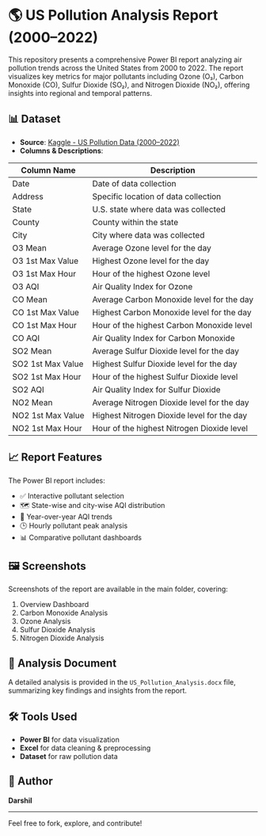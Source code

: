# 🌎 US Pollution Analysis Report (2000–2022)

This repository presents a comprehensive Power BI report analyzing air pollution trends across the United States from 2000 to 2022. The report visualizes key metrics for major pollutants including Ozone (O₃), Carbon Monoxide (CO), Sulfur Dioxide (SO₂), and Nitrogen Dioxide (NO₂), offering insights into regional and temporal patterns.

## 📊 Dataset

- **Source**: [Kaggle - US Pollution Data (2000–2022)](https://www.kaggle.com/datasets/guslovesmath/us-pollution-data-200-to-2022)
- **Columns & Descriptions**:

| Column Name         | Description                                      |
|---------------------|--------------------------------------------------|
| Date                | Date of data collection                          |
| Address             | Specific location of data collection             |
| State               | U.S. state where data was collected              |
| County              | County within the state                          |
| City                | City where data was collected                    |
| O3 Mean             | Average Ozone level for the day                  |
| O3 1st Max Value    | Highest Ozone level for the day                  |
| O3 1st Max Hour     | Hour of the highest Ozone level                  |
| O3 AQI              | Air Quality Index for Ozone                      |
| CO Mean             | Average Carbon Monoxide level for the day        |
| CO 1st Max Value    | Highest Carbon Monoxide level for the day        |
| CO 1st Max Hour     | Hour of the highest Carbon Monoxide level        |
| CO AQI              | Air Quality Index for Carbon Monoxide            |
| SO2 Mean            | Average Sulfur Dioxide level for the day         |
| SO2 1st Max Value   | Highest Sulfur Dioxide level for the day         |
| SO2 1st Max Hour    | Hour of the highest Sulfur Dioxide level         |
| SO2 AQI             | Air Quality Index for Sulfur Dioxide             |
| NO2 Mean            | Average Nitrogen Dioxide level for the day       |
| NO2 1st Max Value   | Highest Nitrogen Dioxide level for the day       |
| NO2 1st Max Hour    | Hour of the highest Nitrogen Dioxide level       |

## 📈 Report Features

The Power BI report includes:

- ✅ Interactive pollutant selection
- 🗺️ State-wise and city-wise AQI distribution
- 📆 Year-over-year AQI trends
- 🕒 Hourly pollutant peak analysis
- 📊 Comparative pollutant dashboards

## 🖼️ Screenshots

Screenshots of the report are available in the main folder, covering:

1. Overview Dashboard
2. Carbon Monoxide Analysis
3. Ozone Analysis
4. Sulfur Dioxide Analysis
5. Nitrogen Dioxide Analysis

## 📄 Analysis Document

A detailed analysis is provided in the `US_Pollution_Analysis.docx` file, summarizing key findings and insights from the report.

## 🛠 Tools Used

- **Power BI** for data visualization
- **Excel** for data cleaning & preprocessing
- **Dataset** for raw pollution data

## 👤 Author

**Darshil**  

---

Feel free to fork, explore, and contribute!
